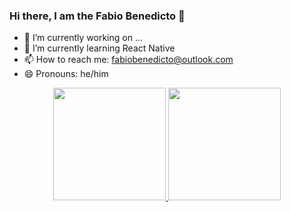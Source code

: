 ### Hi there, I am the Fabio Benedicto 👋

- 🔭 I’m currently working on ...
- 🌱 I’m currently learning React Native
- 📫 How to reach me: fabiobenedicto@outlook.com
- 😄 Pronouns: he/him

<div align="center">
  <a href="https://github.com/FabioBenedicto">
  <img height="180em" src="https://github-readme-stats.vercel.app/api?username=FabioBenedicto&show_icons=true&theme=dracula&include_all_commits=true&count_private=true"/>
  <img height="180em" src="https://github-readme-stats.vercel.app/api/top-langs/?username=FabioBenedicto&layout=compact&langs_count=7&theme=dracula"/>
</div>

